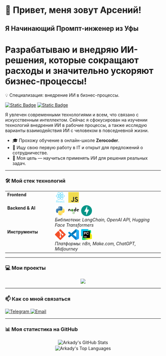 # 👋 Привет, меня зовут Арсений!
## Я Начинающий Промпт-инженер из Уфы

# Разрабатываю и внедряю ИИ-решения, которые сокращают расходы и значительно ускоряют бизнес-процессы!

💡 Специализация: внедрение ИИ в бизнес-процессы.

<p align="left">
  <a href="https://zerocoder.ru/" target="_blank"><img alt="Static Badge" src="https://img.shields.io/badge/Учусь_в-Zerocoder-blue?style=for-the-badge"></a>
  <a href="#"><img alt="Static Badge" src="https://img.shields.io/badge/Статус-Открыт_к_предложениям-brightgreen?style=for-the-badge"></a>
</p>

Я увлечен современными технологиями и всем, что связано с искусственным интеллектом. Сейчас я сфокусирован на изучении технологий внедрения ИИ в рабочие процессы, а также исследую варианты взаимодействия ИИ с человеком в повседневной жизни.

- 🎓 Прохожу обучение в онлайн-школе **Zerocoder**.
- 🚀 Ищу свою первую работу в IT и открыт для предложений о сотрудничестве.
- 🌱 Моя цель — научиться применять ИИ для решения реальных задач.

---

### 🛠️ Мой стек технологий

<table>
  <tr>
    <td valign="top" width="140px"><strong>Frontend</strong></td>
    <td>
      <img src="https://raw.githubusercontent.com/devicons/devicon/master/icons/react/react-original-wordmark.svg" alt="react" width="35" height="35"/>&nbsp;
      <img src="https://raw.githubusercontent.com/devicons/devicon/master/icons/javascript/javascript-original.svg" alt="javascript" width="35" height="35"/>&nbsp;
    </td>
  </tr>
  <tr>
    <td valign="top"><strong>Backend & AI</strong></td>
    <td>
      <img src="https://raw.githubusercontent.com/devicons/devicon/master/icons/python/python-original.svg" alt="python" width="35" height="35"/>&nbsp;
      <img src="https://raw.githubusercontent.com/devicons/devicon/master/icons/nodejs/nodejs-original-wordmark.svg" alt="nodejs" width="35" height="35"/>&nbsp;
      <img src="https://raw.githubusercontent.com/devicons/devicon/master/icons/fastapi/fastapi-original.svg" alt="fastapi" width="35" height="35"/>&nbsp;
      <br /><em>Библиотеки: LangChain, OpenAI API, Hugging Face Transformers</em>
    </td>
  </tr>
  <tr>
    <td valign="top"><strong>Инструменты</strong></td>
    <td>
      <img src="https://raw.githubusercontent.com/devicons/devicon/master/icons/git/git-original.svg" alt="git" width="35" height="35"/>&nbsp;
      <img src="https://raw.githubusercontent.com/devicons/devicon/master/icons/vscode/vscode-original.svg" alt="vscode" width="35" height="35"/>&nbsp;
      <img src="https://raw.githubusercontent.com/devicons/devicon/master/icons/pycharm/pycharm-original.svg" alt="pycharm" width="35" height="35"/>&nbsp;
      <br /><em>Платформы: n8n, Make.com, ChatGPT, Midjourney</em>
    </td>
  </tr>
</table>

---

### 💻 Мои проекты

<p align="center">
  <a href="https://github.com/goodman-rb/audio-inspector-app">
    <img align="center" src="https://github-readme-stats.vercel.app/api/pin/?username=goodman-rb&repo=audio-inspector-app&theme=dracula&locale=ru" />
  </a>
</p>

---

### 📫 Как со мной связаться

<p align="left">
  <a href="https://t.me/Ar4y_suv" target="_blank">
    <img src="https://img.shields.io/badge/Telegram-2CA5E0?style=for-the-badge&logo=telegram&logoColor=white" alt="Telegram"/>
  </a>
  <a href="mailto:suvorov_ufa@vk.com">
    <img src="https://img.shields.io/badge/Email-D14836?style=for-the-badge&logo=gmail&logoColor=white" alt="Email"/>
  </a>
</p>

---

### 📊 Моя статистика на GitHub

<p align="center">
  <img align="center" src="https://github-readme-stats.vercel.app/api?username=goodman-rb&show_icons=true&locale=ru&theme=dracula&count_private=true" alt="Arkady's GitHub Stats" />
  <br/>
  <img align="center" src="https://github-readme-stats.vercel.app/api/top-langs?username=goodman-rb&show_icons=true&locale=ru&layout=compact&theme=dracula" alt="Arkady's Top Languages" />
</p>

